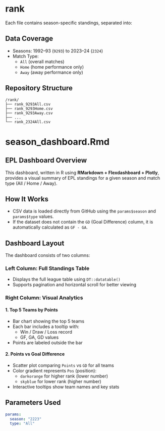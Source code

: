 # rank

Each file contains season-specific standings, separated into:

## Data Coverage

- Seasons: 1992–93 (`9293`) to 2023–24 (`2324`)
- Match Type:
  - `All` (overall matches)
  - `Home` (home performance only)
  - `Away` (away performance only)

## Repository Structure

```
/rank/
├── rank_9293All.csv
├── rank_9293Home.csv
├── rank_9293Away.csv
├── ...
└── rank_2324All.csv
```

# season_dashboard.Rmd

## EPL Dashboard Overview

This dashboard, written in R using **RMarkdown + Flexdashboard + Plotly**, provides a visual summary of EPL standings for a given season and match type (All / Home / Away).

## How It Works

- CSV data is loaded directly from GitHub using the `params$season` and `params$type` values.
- If the dataset does not contain the `GD` (Goal Difference) column, it is automatically calculated as `GF - GA`.

## Dashboard Layout

The dashboard consists of two columns:

### Left Column: Full Standings Table

- Displays the full league table using `DT::datatable()`
- Supports pagination and horizontal scroll for better viewing

### Right Column: Visual Analytics

#### 1. **Top 5 Teams by Points**

- Bar chart showing the top 5 teams
- Each bar includes a tooltip with:
  - Win / Draw / Loss record
  - GF, GA, GD values
- Points are labeled outside the bar

#### 2. **Points vs Goal Difference**

- Scatter plot comparing `Points` vs `GD` for all teams
- Color gradient represents `Pos` (position):  
  - `darkorange` for higher rank (lower number)  
  - `skyblue` for lower rank (higher number)
- Interactive tooltips show team names and key stats

## Parameters Used

```yaml
params:
  season: "2223"
  type: "All"
```
